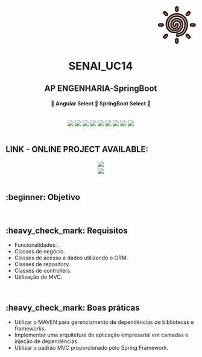 
<div align="right"><img src="https://github.com/lipollis/Imagens-Git/blob/main/sun.png" /></div>

<h1 align="center"> SENAI_UC14 </h1>
<h2 align="center"> AP ENGENHARIA-SpringBoot </h2>

<h4 align="center"> 
	🚀  Angular Select  🚀  SpringBoot Select  🚀
</h4>
<br>

<div align="center">
  <img src="https://cdn.jsdelivr.net/gh/devicons/devicon/icons/java/java-original-wordmark.svg" width="70px"/>
  <img src="https://cdn.jsdelivr.net/gh/devicons/devicon/icons/spring/spring-original-wordmark.svg" width="70px" />
  <img src="https://cdn.jsdelivr.net/gh/devicons/devicon/icons/mysql/mysql-original-wordmark.svg" width="70px" />
  <img src="https://cdn.jsdelivr.net/gh/devicons/devicon/icons/angularjs/angularjs-original.svg" width="70px" />
  <img src="https://cdn.jsdelivr.net/gh/devicons/devicon/icons/html5/html5-plain-wordmark.svg" width="70px" />
  <img src="https://cdn.jsdelivr.net/gh/devicons/devicon/icons/css3/css3-plain-wordmark.svg" width="70px" />
  <img src="https://cdn.jsdelivr.net/gh/devicons/devicon/icons/bootstrap/bootstrap-plain-wordmark.svg" width="70px" />
  <img src="https://cdn.jsdelivr.net/gh/devicons/devicon/icons/heroku/heroku-original.svg" width="70px" />
    <img src="http://jwt.io/img/logo-asset.svg" width="120px" />	
  <br>
  <br>
</div>

<h2 align=""> LINK - ONLINE PROJECT AVAILABLE: </h2>
  <div align="center"><a href="https://apengenharia.herokuapp.com/" target="_blank" align-items-center> 
    <img src="https://img.shields.io/badge/Heroku-430098?style=for-the-badge&logo=heroku&logoColor=white"> </img></a></div>
  <div align="center"><a href="" target="_blank" align-items-center>
    <img src="https://img.shields.io/badge/Netlify-00C7B7?style=for-the-badge&logo=netlify&logoColor=white"> </img></a></div>
    
<br>
<h2>:beginner: Objetivo</h2>

<div align="left">
  <p align="justify">

  </p>
</div>

<br>
<h2>:heavy_check_mark: Requisitos </h2>

<div align="left">
      <ul>
        <li> Funcionalidades: .</li>
        <li> Classes de negócio.</li>
        <li> Classes de acesso a dados utilizando o ORM. </li>
        <li> Classes de repository. </li>
        <li> Classes de controllers. </li>
        <li> Utilização do MVC. </li>
      </ul>
</div>

<br>
<h2>:heavy_check_mark: Boas práticas </h2>

<div align="left">
      <ul>
        <li> Utilizar o MAVEN para gerenciamento de dependências de bibliotecas e frameworks.</li>
        <li> Implementar uma arquitetura de aplicação empresarial em camadas e injeção de dependências.</li>
        <li> Utilizar o padrão MVC proporcionado pelo Spring Framework. </li>
      </ul>
</div>
